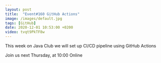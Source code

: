 ```yaml
---
layout: post
title:  "Event#160 GitHub Actions"
image: /images/default.jpg
tags: [GitHub]
date: 2020-12-01 10:53:00 +0200
video: tvqt9PkTF8w
---
```


This week on Java Club we will set up CI/CD pipeline using GitHub Actions[]()

Join us next Thursday, at 10:00 Online

